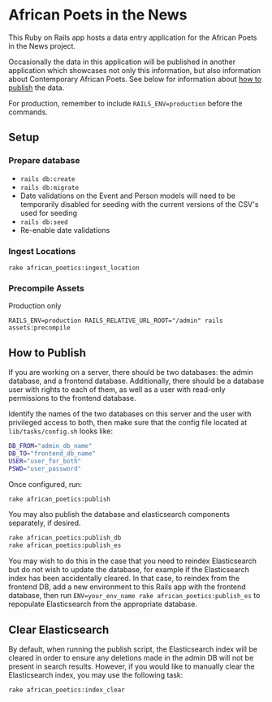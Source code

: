 # African Poets in the News

This Ruby on Rails app hosts a data entry application for the African Poets in the News project.

Occasionally the data in this application will be published in another application which showcases
not only this information, but also information about Contemporary African Poets. See below for
information about [how to publish](#how-to-publish) the data.

For production, remember to include `RAILS_ENV=production` before the commands.

## Setup

### Prepare database

- `rails db:create`
- `rails db:migrate`
- Date validations on the Event and Person models will need to be temporarily
  disabled for seeding with the current versions of the CSV's used for seeding
- `rails db:seed`
- Re-enable date validations

### Ingest Locations

`rake african_poetics:ingest_location`

### Precompile Assets

Production only

`RAILS_ENV=production RAILS_RELATIVE_URL_ROOT="/admin" rails assets:precompile`

## How to Publish

If you are working on a server, there should be two databases:  the admin database, and a
frontend database. Additionally, there should be a database user with rights to each of them,
as well as a user with read-only permissions to the frontend database. 

Identify the names of the two databases on this server and the user with privileged access to both,
then make sure that the config file located at `lib/tasks/config.sh` looks like:

```bash
DB_FROM="admin_db_name"
DB_TO="frontend_db_name"
USER="user_for_both"
PSWD="user_password"
```
Once configured, run:

```bash
rake african_poetics:publish
```

You may also publish the database and elasticsearch components separately, if desired.

```bash
rake african_poetics:publish_db
rake african_poetics:publish_es
```

You may wish to do this in the case that you need to reindex Elasticsearch but do not wish to update the database, for example if the Elasticsearch index has been accidentally cleared. In that case, to reindex from the frontend DB, add a new environment to this Rails app with the frontend database, then run `ENV=your_env_name rake african_poetics:publish_es` to repopulate Elasticsearch from the appropriate database.

## Clear Elasticsearch

By default, when running the publish script, the Elasticsearch index will be cleared in order to ensure any deletions made in the admin DB will not be present in search results. However, if you would like to manually clear the Elasticsearch index, you may use the following task:

```bash
rake african_poetics:index_clear
```
